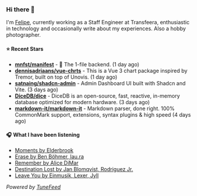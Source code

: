 ### Hi there 👋

I'm [Felipe](https://felipevm.com), currently working as a Staff Engineer at Transfeera, enthusiastic in technology and occasionally write about my experiences. Also a hobby photographer.

#### ⭐ Recent Stars
- **[mnfst/manifest](https://github.com/mnfst/manifest)** - 🦚 The 1-file backend.  (1 day ago)
- **[dennisadriaans/vue-chrts](https://github.com/dennisadriaans/vue-chrts)** - This is a Vue 3 chart package inspired by Tremor, built on top of Unovis. (1 day ago)
- **[satnaing/shadcn-admin](https://github.com/satnaing/shadcn-admin)** - Admin Dashboard UI built with Shadcn and Vite. (3 days ago)
- **[DiceDB/dice](https://github.com/DiceDB/dice)** - DiceDB is an open-source, fast, reactive, in-memory database optimized for modern hardware. (3 days ago)
- **[markdown-it/markdown-it](https://github.com/markdown-it/markdown-it)** - Markdown parser, done right. 100% CommonMark support, extensions, syntax plugins &amp; high speed (4 days ago)

#### 🎧 What I have been listening
- [Moments by Elderbrook](https://open.spotify.com/track/1q9TpHnaObjSKINEJPXaPx)
- [Erase by Ben Böhmer, lau.ra](https://open.spotify.com/track/22QG2saDLvgToHzeOZPm20)
- [Remember by Alice DiMar](https://open.spotify.com/track/7B2ytzid2B2D1Wg83Iyt66)
- [Destination Lost by Jan Blomqvist, Rodriguez Jr.](https://open.spotify.com/track/2YpD9Go9kzxCc325pgJTjM)
- [Leave You by Einmusik, Lexer, Jyll](https://open.spotify.com/track/3p1j9R2oZG7GG9OtJxphWX)

_Powered by [TuneFeed](https://tunefeed.app?ref=github.com)_
